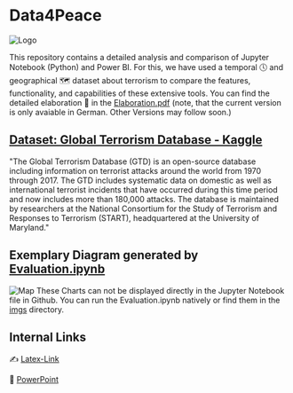# Data4Peace

![Logo](https://github.com/DataScience-DHBWKA/Data4Peace/assets/116844918/a0d530d7-8fd1-414e-8dc1-883352628685)

This repository contains a detailed analysis and comparison of Jupyter Notebook (Python) and Power BI.
For this, we have used a temporal 🕔 and geographical 🗺 dataset about terrorism to compare the features, functionality, and capabilities of these extensive tools.
You can find the detailed elaboration 📑 in the [Elaboration.pdf](./elaboration.pdf) (note, that the current version is only avaiable in German. Other Versions may follow soon.)

## [Dataset: Global Terrorism Database - Kaggle](https://www.kaggle.com/datasets/START-UMD/gtd)
"The Global Terrorism Database (GTD) is an open-source database including information on terrorist attacks around the world from 1970 through 2017. The GTD includes systematic data on domestic as well as international terrorist incidents that have occurred during this time period and now includes more than 180,000 attacks. The database is maintained by researchers at the National Consortium for the Study of Terrorism and Responses to Terrorism (START), headquartered at the University of Maryland."

## Exemplary Diagram generated by [Evaluation.ipynb](./Evaluation.ipynb)
![Map](https://github.com/DataScience-DHBWKA/Data4Peace/assets/116844918/26dffdeb-1e75-4c4c-8457-74603257534c)
These Charts can not be displayed directly in the Jupyter Notebook file in Github.
You can run the Evaluation.ipynb natively or find them in the [imgs](./imgs) directory.

## Internal Links
✍ [Latex-Link](https://www.overleaf.com/8963384311mhkcsrczbqdy#a646b7)

💬 [PowerPoint](https://1drv.ms/f/s!AlJUZwkeauEpgjzF6ho1ZZ4aqRoL?e=CZrx3J)


